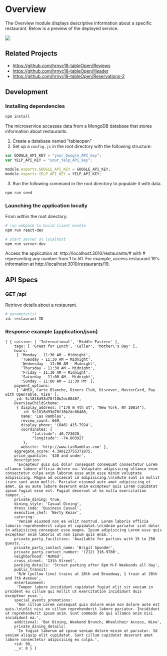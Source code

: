 # Overview

The Overview module displays descriptive information about a specific restaurant. Below is a preview of the deployed service.

![](https://github.com/hrnyc18-tableOpen/Overview/blob/master/TableOpen_Overview.gif)

## Related Projects

- https://github.com/hrnyc18-tableOpen/Reviews
- https://github.com/hrnyc18-tableOpen/Header
- https://github.com/hrnyc18-tableOpen/Reservations-2

## Development

### Installing dependencies

```sh
npm install
```

The microservice accesses data from a MongoDB database that stores information about restaurants.

1. Create a database named "tableopen"
2. Set up a `config.js` in the root directory with the following structure:

```js
var GOOGLE_API_KEY = "your_Google_API_key";
var YELP_API_KEY = "your_Yelp_API_key";

module.exports.GOOGLE_API_KEY = GOOGLE_API_KEY;
module.exports.YELP_API_KEY = YELP_API_KEY;
```

3. Run the following command in the root directory to populate it with data.

```sh
npm run seed
```

### Launching the application locally

From within the root directory:

```sh
# run webpack to build client bundle
npm run react-dev

# start server on localhost
npm run server-dev
```

Access the application at: http://localhost:3010/restaurants/# with # representing any number from 1 to 50. For example, access restaurant 19's information at http://localhost:3010/restaurants/19.

## API Specs

### GET /api

Retrieve details about a restaurant.

```sh
# parameter(s)
id: restaurant ID
```

### Response example (application/json)

```text
[ { cuisine: [ 'International', 'Middle Eastern' ],
    tags: [ 'Great for Lunch', 'Cellar', 'Mother\'s Day' ],
    hours:
     [ 'Monday - 11:30 AM – Midnight',
       'Tuesday - 11:30 AM – Midnight',
       'Wednesday - 11:00 AM – Midnight',
       'Thursday - 11:30 AM – Midnight',
       'Friday - 11:30 AM – Midnight',
       'Saturday - 11:00 AM – Midnight',
       'Sunday - 11:00 AM – 11:30 PM' ],
    payment_options:
     [ 'AMEX, Carte Blanche, Diners Club, Discover, MasterCard, Pay with OpenTable, Visa' ],
    _id: 5c1818d93d78f10b2dc08467,
    OverviewChildSchema:
     { display_address: ["170 W 4th St", "New York, NY 10014"],
       _id: 5c1818d93d78f10b2dc08468,
       name: 'Las Ramblas',
       review_count: 669,
       display_phone: '(646) 415-7924',
       coordinates: {
            "latitude": 40.723628,
            "longitude": -74.003927
        },
       website: 'http://www.LasRamblas.com' },
    aggregate_score: 4.398123755371875,
    price_quantile: '$30 and under',
    description:
     'Excepteur quis qui dolor consequat consequat consectetur Lorem ullamco labore officia dolore ea. Voluptate adipisicing ullamco enim consectetur culpa enim laborum esse anim esse minim voluptate adipisicing. Magna ad occaecat id adipisicing.\n\nAute sunt in mollit irure sunt anim mollit. Pariatur eiusmod aute amet adipisicing et amet. Ea eu aute labore deserunt enim excepteur quis Lorem cupidatat ipsum fugiat esse est. Fugiat deserunt ut ex nulla exercitation tempor.',
    private_dining: true,
    dining_style: 'Casual Dining',
    dress_code: 'Business Casual',
    executive_chef: 'Nerty Kezar',
    catering:
     'Veniam eiusmod non ea velit nostrud. Lorem laboris officia laboris reprehenderit culpa et cupidatat.\n\nAnim pariatur sint dolor in adipisicing consequat esse magna. Ipsum adipisicing Lorem esse quis excepteur anim laboris ut non ipsum quis enim.',
    private_party_facilities: 'Available for parties with 15 to 250 guests.',
    private_party_contact_name: 'Brigit Sponder',
    private_party_contact_number: '(212) 316-9780',
    neighborhood: 'NoMad',
    cross_street: '13th Street',
    parking_details: 'Street parking after 6pm M-F Weekends all day',
    public_transit:
     'R/W (yellow line) trains at 28th and Broadway, 1 train at 28th and 7th Avenue',
    entertainment:
     'Tempor labore incididunt cupidatat fugiat elit sit veniam in proident eu cillum qui mollit ut exercitation incididunt duis excepteur esse.',
    special_events_promotions:
     'Non cillum Lorem consequat quis dolore enim non dolore aute est quis.\n\nSit nisi ex cillum reprehenderit labore pariatur. Incididunt ut reprehenderit ipsum anim. Sunt commodo do qui ullamco anim nisi incididunt ea.',
    additional: 'Bar Dining, Weekend Brunch, Wheelchair Access, Wine',
    private_dining_details:
     'In fugiat laborum ad ipsum veniam dolore minim ut pariatur. Id veniam aliquip elit cupidatat. Sunt cillum cupidatat deserunt amet labore consectetur adipisicing eu culpa.',
    rid: 50,
    __v: 0 } ]
```
